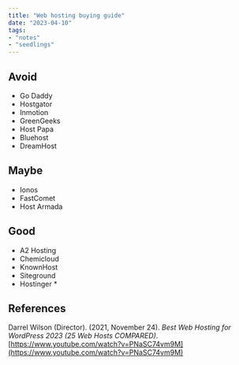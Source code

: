 ```yaml
---
title: "Web hosting buying guide"
date: "2023-04-10"
tags:
- "notes"
- "seedlings"
---
```


## Avoid
- Go Daddy
- Hostgator
- Inmotion
- GreenGeeks
- Host Papa
- Bluehost
- DreamHost

## Maybe
- Ionos
- FastComet
- Host Armada

## Good
- A2 Hosting
- Chemicloud
- KnownHost
- Siteground
- Hostinger *

## References

Darrel Wilson (Director). (2021, November 24). _Best Web Hosting for WordPress 2023 (25 Web Hosts COMPARED)_. [https://www.youtube.com/watch?v=PNaSC74vm9M](https://www.youtube.com/watch?v=PNaSC74vm9M)